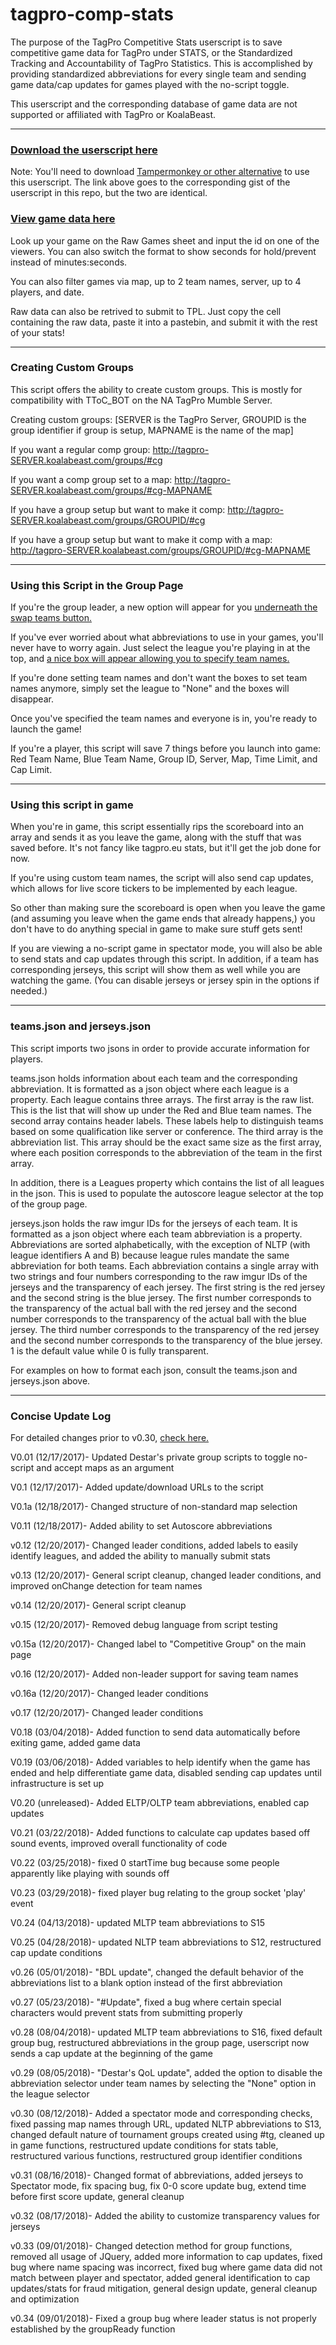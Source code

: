 # **tagpro-comp-stats**

The purpose of the TagPro Competitive Stats userscript is to save competitive game data for TagPro under STATS, or the Standardized Tracking and Accountability of TagPro Statistics. This is accomplished by providing standardized abbreviations for every single team and sending game data/cap updates for games played with the no-script toggle.

This userscript and the corresponding database of game data are not supported or affiliated with TagPro or KoalaBeast.

---

### [Download the userscript here](https://gist.github.com/Poeticalto/00de8353fce79cac9059b22f20242039/raw/TagPro_Competitive_Group_Maker.user.js)

Note: You'll need to download [Tampermonkey or other alternative](https://tampermonkey.net/) to use this userscript. The link above goes to the corresponding gist of the userscript in this repo, but the two are identical.

### [View game data here](https://docs.google.com/spreadsheets/d/1iETlKt4k8a4MS1PssIdbzGeoKZMFNgm1yh5JkpbrctE/edit#gid=1114772042)

Look up your game on the Raw Games sheet and input the id on one of the viewers. You can also switch the format to show seconds for hold/prevent instead of minutes:seconds. 

You can also filter games via map, up to 2 team names, server, up to 4 players, and date.

Raw data can also be retrived to submit to TPL. Just copy the cell containing the raw data, paste it into a pastebin, and submit it with the rest of your stats!

---

### **Creating Custom Groups**

This script offers the ability to create custom groups. This is mostly for compatibility with TToC_BOT on the NA TagPro Mumble Server.

Creating custom groups:  [SERVER is the TagPro Server, GROUPID is the group identifier if group is setup, MAPNAME is the name of the map]

If you want a regular comp group: http://tagpro-SERVER.koalabeast.com/groups/#cg

If you want a comp group set to a map: http://tagpro-SERVER.koalabeast.com/groups/#cg-MAPNAME

If you have a group setup but want to make it comp: http://tagpro-SERVER.koalabeast.com/groups/GROUPID/#cg

If you have a group setup but want to make it comp with a map: http://tagpro-SERVER.koalabeast.com/groups/GROUPID/#cg-MAPNAME

---

### **Using this Script in the Group Page**

If you're the group leader, a new option will appear for you [underneath the swap teams button.](https://i.imgur.com/KnH9E8v.png)

If you've ever worried about what abbreviations to use in your games, you'll never have to worry again. Just select the league you're playing in at the top, and [a nice box will appear allowing you to specify team names.](https://i.imgur.com/37HMuj5.png)

If you're done setting team names and don't want the boxes to set team names anymore, simply set the league to "None" and the boxes will disappear.

Once you've specified the team names and everyone is in, you're ready to launch the game!

If you're a player, this script will save 7 things before you launch into game: Red Team Name, Blue Team Name, Group ID, Server, Map, Time Limit, and Cap Limit.

---

### **Using this script in game**

When you're in game, this script essentially rips the scoreboard into an array and sends it as you leave the game, along with the stuff that was saved before. It's not fancy like tagpro.eu stats, but it'll get the job done for now.

If you're using custom team names, the script will also send cap updates, which allows for live score tickers to be implemented by each league.

So other than making sure the scoreboard is open when you leave the game (and assuming you leave when the game ends that already happens,) you don't have to do anything special in game to make sure stuff gets sent!

If you are viewing a no-script game in spectator mode, you will also be able to send stats and cap updates through this script. In addition, if a team has corresponding jerseys, this script will show them as well while you are watching the game. (You can disable jerseys or jersey spin in the options if needed.)

---

### **teams.json and jerseys.json**

This script imports two jsons in order to provide accurate information for players.

teams.json holds information about each team and the corresponding abbreviation. It is formatted as a json object where each league is a property. Each league contains three arrays. The first array is the raw list. This is the list that will show up under the Red and Blue team names. The second array contains header labels. These labels help to distinguish teams based on some qualification like server or conference. The third array is the abbreviation list. This array should be the exact same size as the first array, where each position corresponds to the abbreviation of the team in the first array.

In addition, there is a Leagues property which contains the list of all leagues in the json. This is used to populate the autoscore league selector at the top of the group page.

jerseys.json holds the raw imgur IDs for the jerseys of each team. It is formatted as a json object where each team abbreviation is a property. Abbreviations are sorted alphabetically, with the exception of NLTP (with league identifiers A and B) because league rules mandate the same abbreviation for both teams. Each abbreviation contains a single array with two strings and four numbers corresponding to the raw imgur IDs of the jerseys and the transparency of each jersey. The first string is the red jersey and the second string is the blue jersey. The first number corresponds to the transparency of the actual ball with the red jersey and the second number corresponds to the transparency of the actual ball with the blue jersey. The third number corresponds to the transparency of the red jersey and the second number corresponds to the transparency of the blue jersey. 1 is the default value while 0 is fully transparent.

For examples on how to format each json, consult the teams.json and jerseys.json above.

--- 

### **Concise Update Log**

For detailed changes prior to v0.30, [check here.](https://gist.github.com/Poeticalto/00de8353fce79cac9059b22f20242039/revisions)

V0.01 (12/17/2017)- Updated Destar's private group scripts to toggle no-script and accept maps as an argument

V0.1 (12/17/2017)- Added update/download URLs to the script

V0.1a (12/18/2017)- Changed structure of non-standard map selection

V0.11 (12/18/2017)- Added ability to set Autoscore abbreviations

v0.12 (12/20/2017)- Changed leader conditions, added labels to easily identify leagues, and added the ability to manually submit stats

v0.13 (12/20/2017)- General script cleanup, changed leader conditions, and improved onChange detection for team names

v0.14 (12/20/2017)- General script cleanup

v0.15 (12/20/2017)- Removed debug language from script testing 

v0.15a (12/20/2017)- Changed label to "Competitive Group" on the main page

v0.16 (12/20/2017)- Added non-leader support for saving team names

v0.16a (12/20/2017)- Changed leader conditions

v0.17 (12/20/2017)- Changed leader conditions

V0.18 (03/04/2018)- Added function to send data automatically before exiting game, added game data

V0.19 (03/06/2018)- Added variables to help identify when the game has ended and help differentiate game data, disabled sending cap updates until infrastructure is set up 

V0.20 (unreleased)- Added ELTP/OLTP team abbreviations, enabled cap updates

V0.21 (03/22/2018)- Added functions to calculate cap updates based off sound events, improved overall functionality of code

V0.22 (03/25/2018)- fixed 0 startTime bug because some people apparently like playing with sounds off

V0.23 (03/29/2018)- fixed player bug relating to the group socket 'play' event

V0.24 (04/13/2018)- updated MLTP team abbreviations to S15

V0.25 (04/28/2018)- updated NLTP team abbreviations to S12, restructured cap update conditions

v0.26 (05/01/2018)- "BDL update", changed the default behavior of the abbreviations list to a blank option instead of the first abbreviation

v0.27 (05/23/2018)- "#Update", fixed a bug where certain special characters would prevent stats from submitting properly

v0.28 (08/04/2018)- updated MLTP team abbreviations to S16, fixed default group bug, restructured abbreviations in the group page, userscript now sends a cap update at the beginning of the game

v0.29 (08/05/2018)- "Destar's QoL update", added the option to disable the abbreviation selector under team names by selecting the "None" option in the league selector

v0.30 (08/12/2018)- Added a spectator mode and corresponding checks, fixed passing map names through URL, updated NLTP abbreviations to S13, changed default nature of tournament groups created using #tg, cleaned up in game functions, restructured update conditions for stats table, restructured various functions, restructured group identifier conditions

v0.31 (08/16/2018)- Changed format of abbreviations, added jerseys to Spectator mode, fix spacing bug, fix 0-0 score update bug, extend time before first score update, general cleanup

v0.32 (08/17/2018)- Added the ability to customize transparency values for jerseys

v0.33 (09/01/2018)- Changed detection method for group functions, removed all usage of JQuery, added more information to cap updates, fixed bug where name spacing was incorrect, fixed bug where game data did not match between player and spectator, added general identification to cap updates/stats for fraud mitigation, general design update, general cleanup and optimization

v0.34 (09/01/2018)- Fixed a group bug where leader status is not properly established by the groupReady function

